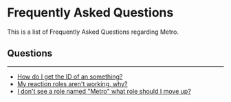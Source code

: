 # Frequently Asked Questions

This is a list of Frequently Asked Questions regarding Metro.

## Questions
---

- [How do I get the ID of an something?]()
- [My reaction roles aren't working, why?]()
- [I don't see a role named "Metro" what role should I move up?]()
